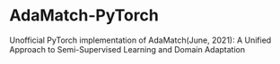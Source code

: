 # AdaMatch-PyTorch
Unofficial PyTorch implementation of AdaMatch(June, 2021): A Unified Approach to Semi-Supervised Learning and Domain Adaptation
